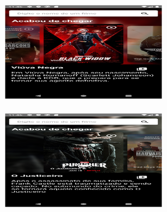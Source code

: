 <br />
<p align="center">
  <img src="./imgs/2.png" alt="SignIn" width="600" height="300">

</p>

<br />
<p align="center">
  <img src="./imgs/1.png" alt="SignUp" width="600" height="300">

</p>
